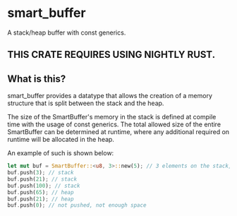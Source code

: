 # smart_buffer
A stack/heap buffer with const generics.

## THIS CRATE REQUIRES USING NIGHTLY RUST.

## What is this?

smart_buffer provides a datatype that allows the creation of a memory structure that is split between the stack and the heap.

The size of the SmartBuffer's memory in the stack is defined at compile time with the usage of const generics. The total allowed size of the entire SmartBuffer can be determined
at runtime, where any additional required on runtime will be allocated in the heap.

An example of such is shown below:

```rust
let mut buf = SmartBuffer::<u8, 3>::new(5); // 3 elements on the stack, 2 on the heap
buf.push(3); // stack
buf.push(21); // stack
buf.push(100); // stack
buf.push(65); // heap
buf.push(21); // heap
buf.push(0); // not pushed, not enough space
```

